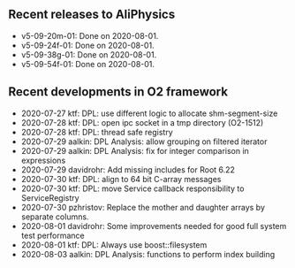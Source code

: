 ## Recent releases to AliPhysics
- v5-09-20m-01: Done on 2020-08-01.
- v5-09-24f-01: Done on 2020-08-01.
- v5-09-38g-01: Done on 2020-08-01.
- v5-09-54f-01: Done on 2020-08-01.
## Recent developments in O2 framework
- 2020-07-27 ktf: DPL: use different logic to allocate shm-segment-size
- 2020-07-28 ktf: DPL: open ipc socket in a tmp directory (O2-1512)
- 2020-07-28 ktf: DPL: thread safe registry
- 2020-07-29 aalkin: DPL Analysis: allow grouping on filtered iterator
- 2020-07-29 aalkin: DPL Analysis: fix for integer comparison in expressions
- 2020-07-29 davidrohr: Add missing includes for Root 6.22
- 2020-07-30 ktf: DPL: align to 64 bit C-array messages
- 2020-07-30 ktf: DPL: move Service callback responsibility to ServiceRegistry
- 2020-07-30 pzhristov: Replace the mother and daughter arrays by separate columns.
- 2020-08-01 davidrohr: Some improvements needed for good full system test performance
- 2020-08-01 ktf: DPL: Always use boost::filesystem
- 2020-08-03 aalkin: DPL Analysis: functions to perform index building
